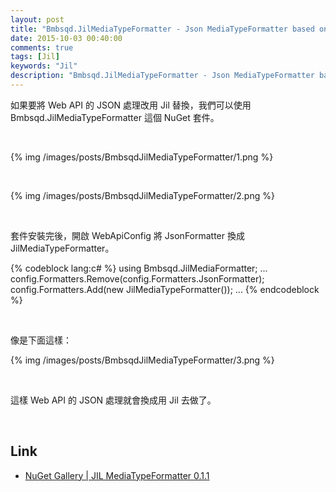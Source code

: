 ```yaml
---
layout: post
title: "Bmbsqd.JilMediaTypeFormatter - Json MediaTypeFormatter based on JIL"
date: 2015-10-03 00:40:00
comments: true
tags: [Jil]
keywords: "Jil"
description: "Bmbsqd.JilMediaTypeFormatter - Json MediaTypeFormatter based on JIL"
---
```


如果要將 Web API 的 JSON 處理改用 Jil 替換，我們可以使用 Bmbsqd.JilMediaTypeFormatter 這個 NuGet 套件。  

<!-- More -->

<br/>


{% img /images/posts/BmbsqdJilMediaTypeFormatter/1.png %}

<br/>


{% img /images/posts/BmbsqdJilMediaTypeFormatter/2.png %}

<br/>


套件安裝完後，開啟 WebApiConfig 將 JsonFormatter 換成 JilMediaTypeFormatter。  

{% codeblock lang:c# %}
using Bmbsqd.JilMediaFormatter;
...
config.Formatters.Remove(config.Formatters.JsonFormatter);
config.Formatters.Add(new JilMediaTypeFormatter());
...
{% endcodeblock %}

<br/>


像是下面這樣：  

{% img /images/posts/BmbsqdJilMediaTypeFormatter/3.png %}

<br/>


這樣 Web API 的 JSON 處理就會換成用 Jil 去做了。  

<br/>


Link
----
* [NuGet Gallery | JIL MediaTypeFormatter 0.1.1](https://www.nuget.org/packages/Bmbsqd.JilMediaTypeFormatter/)

